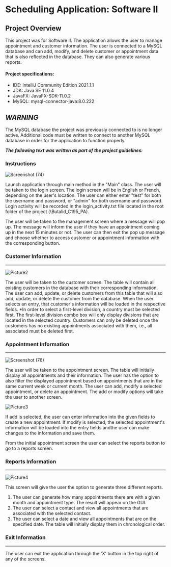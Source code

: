 # **Scheduling Application: Software II**
Project Overview
----------------
This project was for Software II. The application allows the user to manage appointment and customer information. The user is connected to a MySQL database and can add, modify, and delete customer or appointment data that is also reflected in the database. They can also generate various reports.

#### Project specifications:
* IDE: IntelliJ Community Edition 2021.1.1
* JDK: Java SE 11.0.4
* JavaFX: JavaFX-SDK-11.0.2
* MySQL: mysql-connector-java:8.0.222

## ***WARNING***
The MySQL database the project was previously connected to is no longer active. Additional code must be written to connect to another MySQL database in order for the application to function properly.


***The following text was written as part of the project guidelines:***

### Instructions

![Screenshot (74)](https://user-images.githubusercontent.com/69161658/172487684-cfba943c-53b4-4b34-8e1d-9cabc578bb13.png)

Launch application through main method in the "Main" class. The user will be taken to the login screen. The login screen will be in English or French, depending on the user's location.
The user can either enter "test" for both the username and password, or "admin" for both username and password. Login activity will be recorded in the login_activity.txt file located
in the root folder of the project (\Butalid_C195_PA). 

The user will be taken to the management screen where a message will pop up. The message will inform the user if they have an appointment coming up in the next 15 minutes or not. The user can
then exit the pop up message and choose whether to access customer or appointment information with the corresponding button.

### Customer Information
---------------------

![Picture2](https://user-images.githubusercontent.com/69161658/172488405-503052f1-b37d-42bc-83a2-67619adbbf42.png)

The user will be taken to the customer screen. The table will contain all existing customers in the database with their corresponding information. The user can add, update, or delete customers
from this table that will also add, update, or delete the customer from the database. When the user selects an entry, that customer's information will be loaded in the respective fields.
*In order to select a first-level division, a country must be selected first. The first-level division combo box will only display divisions that are located in the selected country.
Customers can only be deleted once the customers has no existing appointments associated with them, i.e., all associated must be deleted first.

### Appointment Information
------------------------

![Screenshot (76)](https://user-images.githubusercontent.com/69161658/172487869-a73c3c04-75f6-481b-8b89-75f0485ce8e3.png)

The user will be taken to the appointment screen. The table will initially display all appointments and their information. The user has the option to also filter the displayed appointment based on
appointments that are in the same current week or current month. The user can add, modify a selected appointment, or delete an appointment. The add or modify options will take the user to another screen.

![Picture3](https://user-images.githubusercontent.com/69161658/172488529-29ce800f-d164-4ac1-97a4-9b17e9cb763b.png)

If add is selected, the user can enter information into the given fields to create a new appointment. If modify is selected, the selected appointment's information will be loaded into the entry fields andthe user
can make changes to the information and save them.

From the initial appointment screen the user can select the reports button to go to a reports screen.

### Reports Information
--------------------

![Picture4](https://user-images.githubusercontent.com/69161658/172488662-d154b1e8-1fe0-494f-8003-657a72b5435a.png)

This screen will give the user the option to generate three different reports.
1) The user can generate how many appointments there are with a given month and appointment type. The result will appear on the GUI.
2) The user can select a contact and view all appointments that are associated with the selected contact.
3) The user can select a date and view all appointments that are on the specified date. The table will initially display them in chronological order.


### Exit Information
-----------------
The user can exit the application through the 'X' button in the top right of any of the screens.
